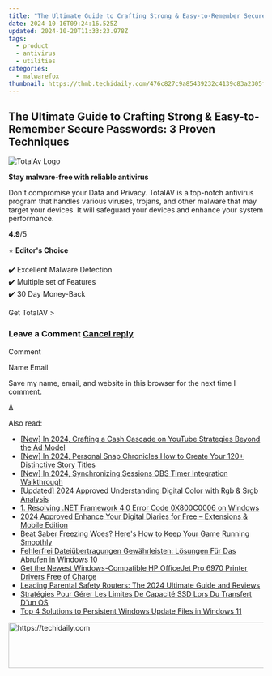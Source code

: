 ```yaml
---
title: "The Ultimate Guide to Crafting Strong & Easy-to-Remember Secure Passwords: 3 Proven Techniques"
date: 2024-10-16T09:24:16.525Z
updated: 2024-10-20T11:33:23.978Z
tags:
  - product
  - antivirus
  - utilities
categories:
  - malwarefox
thumbnail: https://thmb.techidaily.com/476c827c9a85439232c4139c83a2305fa9ac698418f9ddf4d7da2f9c5e7982c6.jpg
---
```


## The Ultimate Guide to Crafting Strong & Easy-to-Remember Secure Passwords: 3 Proven Techniques

![TotalAv Logo](https://www.malwarefox.com/wp-content/uploads/2024/02/totalav-svg.webp "totalav-svg")

**Stay malware-free with reliable antivirus**

Don't compromise your Data and Privacy. TotalAV is a top-notch antivirus program that handles various viruses, trojans, and other malware that may target your devices. It will safeguard your devices and enhance your system performance.

**4.9**/5

⭐ **Editor's Choice**

✔️ Excellent Malware Detection  
✔️ Multiple set of Features  
✔️ 30 Day Money-Back

[](https://tools.techidaily.com/malwarefox/products/) Get TotalAV > 

### Leave a Comment [Cancel reply](https://tools.techidaily.com/malwarefox/products/)

Comment

Name Email 

Save my name, email, and website in this browser for the next time I comment.

Δ

<ins class="adsbygoogle"
     style="display:block"
     data-ad-format="autorelaxed"
     data-ad-client="ca-pub-7571918770474297"
     data-ad-slot="1223367746"></ins>

<ins class="adsbygoogle"
     style="display:block"
     data-ad-client="ca-pub-7571918770474297"
     data-ad-slot="8358498916"
     data-ad-format="auto"
     data-full-width-responsive="true"></ins>

<span class="atpl-alsoreadstyle">Also read:</span>
<div><ul>
<li><a href="https://eaxpv-info.techidaily.com/new-in-2024-crafting-a-cash-cascade-on-youtube-strategies-beyond-the-ad-model/"><u>[New] In 2024, Crafting a Cash Cascade on YouTube Strategies Beyond the Ad Model</u></a></li>
<li><a href="https://snapchat-videos.techidaily.com/new-in-2024-personal-snap-chronicles-how-to-create-your-120plus-distinctive-story-titles/"><u>[New] In 2024, Personal Snap Chronicles How to Create Your 120+ Distinctive Story Titles</u></a></li>
<li><a href="https://remote-screen-capture.techidaily.com/new-in-2024-synchronizing-sessions-obs-timer-integration-walkthrough/"><u>[New] In 2024, Synchronizing Sessions OBS Timer Integration Walkthrough</u></a></li>
<li><a href="https://fox-blue.techidaily.com/updated-2024-approved-understanding-digital-color-with-rgb-and-srgb-analysis/"><u>[Updated] 2024 Approved Understanding Digital Color with Rgb & Srgb Analysis</u></a></li>
<li><a href="https://win-docs.techidaily.com/1-resolving-net-framework-40-error-code-0x800c0006-on-windows/"><u>1. Resolving .NET Framework 4.0 Error Code 0X800C0006 on Windows</u></a></li>
<li><a href="https://facebook-clips.techidaily.com/2024-approved-enhance-your-digital-diaries-for-free-extensions-and-mobile-edition/"><u>2024 Approved Enhance Your Digital Diaries for Free – Extensions & Mobile Edition</u></a></li>
<li><a href="https://program-issues.techidaily.com/beat-saber-freezing-woes-heres-how-to-keep-your-game-running-smoothly/"><u>Beat Saber Freezing Woes? Here's How to Keep Your Game Running Smoothly</u></a></li>
<li><a href="https://win-docs.techidaily.com/fehlerfrei-dateiubertragungen-gewahrleisten-losungen-fur-das-abrufen-in-windows-10/"><u>Fehlerfrei Dateiübertragungen Gewährleisten: Lösungen Für Das Abrufen in Windows 10</u></a></li>
<li><a href="https://win-dash.techidaily.com/get-the-newest-windows-compatible-hp-officejet-pro-6970-printer-drivers-free-of-charge/"><u>Get the Newest Windows-Compatible HP OfficeJet Pro 6970 Printer Drivers Free of Charge</u></a></li>
<li><a href="https://buynow-marvelous.techidaily.com/leading-parental-safety-routers-the-2024-ultimate-guide-and-reviews/"><u>Leading Parental Safety Routers: The 2024 Ultimate Guide and Reviews</u></a></li>
<li><a href="https://win-docs.techidaily.com/strategies-pour-gerer-les-limites-de-capacite-ssd-lors-du-transfert-dun-os/"><u>Stratégies Pour Gérer Les Limites De Capacité SSD Lors Du Transfert D'un OS</u></a></li>
<li><a href="https://win-docs.techidaily.com/top-4-solutions-to-persistent-windows-update-files-in-windows-11/"><u>Top 4 Solutions to Persistent Windows Update Files in Windows 11</u></a></li>
</ul></div>

<!-- affiliate ads begin -->
<a href="https://aligracehair.sjv.io/c/5597632/1934188/19272" target="_top" id="1934188">
  <img src="//a.impactradius-go.com/display-ad/19272-1934188" border="0" alt="https://techidaily.com" width="728" height="90"/>
</a>
<img height="0" width="0" src="https://aligracehair.sjv.io/i/5597632/1934188/19272" style="position:absolute;visibility:hidden;" border="0" />
<!-- affiliate ads end -->

